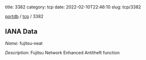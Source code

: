 title: 3382
category: tcp
date: 2022-02-10T22:46:10
slug: tcp/3382

[portdb](/) / [tcp](/category/tcp.html) / 3382


## IANA Data

_Name:_ fujitsu-neat

_Description:_ Fujitsu Network Enhanced Antitheft function

